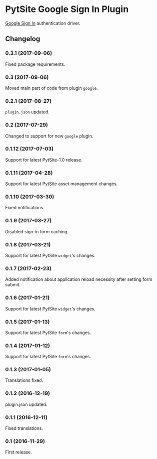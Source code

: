 # PytSite Google Sign In Plugin

[Google Sign In](https://developers.google.com/identity/sign-in/web/) authentication driver.


## Changelog


### 0.3.1 (2017-09-06)
Fixed package requirements.


### 0.3 (2017-09-06)
Moved main part of code from plugin `google`.


### 0.2.1 (2017-08-27)
`plugin.json` updated.


### 0.2 (2017-07-29)
Changed to support for new `google` plugin.


### 0.1.12 (2017-07-03)
Support for latest PytSite-1.0 release.


### 0.1.11 (2017-04-28)
Support for latest PytSite asset management changes.


### 0.1.10 (2017-03-30)
Fixed notifications. 


### 0.1.9 (2017-03-27)
Disabled sign-in form caching. 


### 0.1.8 (2017-03-21)
Support for latest PytSite `widget`'s changes.


### 0.1.7 (2017-02-23)
Added notification about application reload necessity after setting form submit. 


### 0.1.6 (2017-01-21)
Support for latest PytSite `widget`'s changes. 


### 0.1.5 (2017-01-13)
Support for latest PytSite `form`'s changes.


### 0.1.4 (2017-01-12)
Support for latest PytSite `form`'s changes.


### 0.1.3 (2017-01-05)
Translations fixed.


### 0.1.2 (2016-12-19)
plugin.json updated.


### 0.1.1 (2016-12-11)
Fixed translations.


### 0.1 (2016-11-29)
First release.
